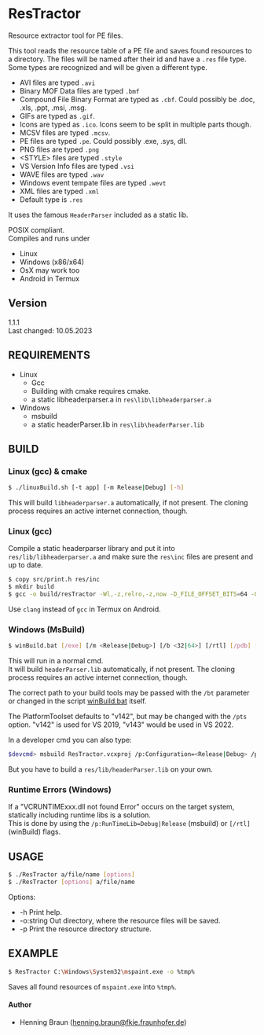# ResTractor
Resource extractor tool for PE files.

This tool reads the resource table of a PE file and saves found resources to a directory.
The files will be named after their id and have a `.res` file type.
Some types are recognized and will be given a different type.
- AVI files are typed `.avi`
- Binary MOF Data files are typed `.bmf`
- Compound File Binary Format are typed as `.cbf`. Could possibly be .doc, .xls, .ppt, .msi, .msg.
- GIFs are typed as `.gif`.
- Icons are typed as `.ico`. Icons seem to be split in multiple parts though.
- MCSV files are typed `.mcsv`.
- PE files are typed `.pe`. Could possibly .exe, .sys, dll.
- PNG files are typed `.png`
- \<STYLE\> files are typed `.style`
- VS Version Info files are typed `.vsi`
- WAVE files are typed `.wav`
- Windows event tempate files are typed `.wevt`
- XML files are typed `.xml`
- Default type is `.res`

It uses the famous `HeaderParser` included as a static lib.


POSIX compliant.  
Compiles and runs under
- Linux 
- Windows (x86/x64)  
- OsX may work too
- Android in Termux



## Version ##
1.1.1  
Last changed: 10.05.2023

## REQUIREMENTS ##
- Linux
   - Gcc
   - Building with cmake requires cmake.
   - a static libheaderparser.a in `res\lib\libheaderparser.a`
- Windows
   - msbuild
   - a static headerParser.lib in `res\lib\headerParser.lib`

## BUILD ##
### Linux (gcc) & cmake
```bash
$ ./linuxBuild.sh [-t app] [-m Release|Debug] [-h]  
```
This will build `libheaderparser.a` automatically, if not present.
The cloning process requires an active internet connection, though.

### Linux (gcc)
Compile a static headerparser library and put it into `res/lib/libheaderparser.a` and make sure the `res\inc` files are present and up to date.
```bash
$ copy src/print.h res/inc
$ mkdir build
$ gcc -o build/resTractor -Wl,-z,relro,-z,now -D_FILE_OFFSET_BITS=64 -Ofast src/main.c src/utils/fifo/Fifo.c res/lib/libheaderparser.a -Ires/inc
```

Use `clang` instead of `gcc` in Termux on Android.

### Windows (MsBuild) ###
```bash
$ winBuild.bat [/exe] [/m <Release|Debug>] [/b <32|64>] [/rtl] [/pdb] [/bt <path>] [/pts <PlatformToolset>] [/h]
```
This will run in a normal cmd.  
It will build `headerParser.lib` automatically, if not present.
The cloning process requires an active internet connection, though.

The correct path to your build tools may be passed  with the `/bt` parameter or changed in the script [winBuild.bat](winBuild.bat) itself.  

The PlatformToolset defaults to "v142", but may be changed with the `/pts` option.
"v142" is used for VS 2019, "v143" would be used in VS 2022.

In a developer cmd you can also type:
```bash
$devcmd> msbuild ResTractor.vcxproj /p:Configuration=<Release|Debug> /p:Platform=<x64|x86> [/p:PlatformToolset=<v142|v143>]
```
But you have to build a `res/lib/headerParser.lib` on your own.

### Runtime Errors (Windows)
If a "VCRUNTIMExxx.dll not found Error" occurs on the target system, statically including runtime libs is a solution.  
This is done by using the `/p:RunTimeLib=Debug|Release` (msbuild) or `[/rtl]` (winBuild) flags.


## USAGE ##
```bash
$ ./ResTractor a/file/name [options]
$ ./ResTractor [options] a/file/name
```
Options:  
 * -h Print help.
 * -o:string Out directory, where the resource files will be saved.
 * -p Print the resource directory structure.
 
## EXAMPLE ##
```bash
$ ResTractor C:\Windows\System32\mspaint.exe -o %tmp%
```
Saves all found resources of `mspaint.exe` into `%tmp%`.

#### Author ####
- Henning Braun ([henning.braun@fkie.fraunhofer.de](mailto:henning.braun@fkie.fraunhofer.de)) 
